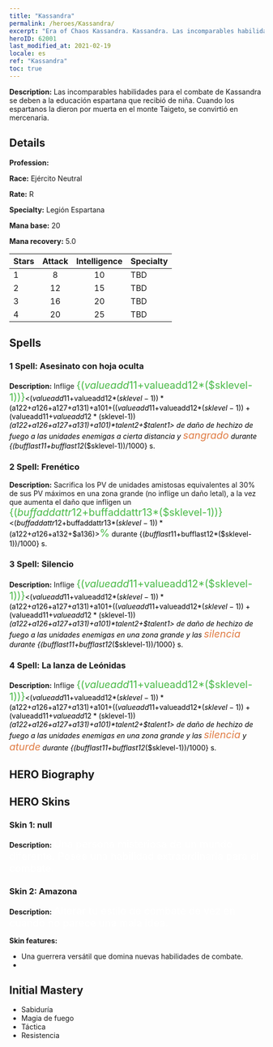 ```yaml
---
title: "Kassandra"
permalink: /heroes/Kassandra/
excerpt: "Era of Chaos Kassandra. Kassandra. Las incomparables habilidades para el combate de Kassandra se deben a la educación espartana que recibió de niña. Cuando los espartanos la dieron por muerta en el monte Taigeto, se convirtió en mercenaria."
heroID: 62001
last_modified_at: 2021-02-19
locale: es
ref: "Kassandra"
toc: true
---
```

 **Description:** Las incomparables habilidades para el combate de Kassandra se deben a la educación espartana que recibió de niña. Cuando los espartanos la dieron por muerta en el monte Taigeto, se convirtió en mercenaria.
## Details
 **Profession:** 

 **Race:** Ejército Neutral

 **Rate:** R

 **Specialty:** Legión Espartana

 **Mana base:** 20

 **Mana recovery:** 5.0


  | Stars   |     Attack     |  Intelligence  |      Specialty     |
  |---------|:---------------:|:---------------:|--------------------|
  |    1    | 8 | 10 | TBD |
  |    2    | 12 | 15 | TBD |
  |    3    | 16 | 20 | TBD |
  |    4    | 20 | 25 | TBD |

## Spells
### 1 Spell: Asesinato con hoja oculta
 **Description:** Inflige <span style="color: #48b946;font-size:20px">{($valueadd11+$valueadd12*($sklevel-1))}</span><span style="color: black"><($valueadd11+$valueadd12*($sklevel-1))*($a122+$a126+$a127+$a131)+$a101+(($valueadd11+$valueadd12*($sklevel-1))+($valueadd11+$valueadd12*($sklevel-1))*($a122+$a126+$a127+$a131)+$a101)*$talent2+$talent1> de daño de hechizo de fuego a las unidades enemigas a cierta distancia y <span style="color: #e07c44;font-size:20px">sangrado</span><span style="color: black"> durante {($bufflast11+$bufflast12*($sklevel-1))/1000} s.

### 2 Spell: Frenético
 **Description:** Sacrifica los PV de unidades amistosas equivalentes al 30% de sus PV máximos en una zona grande (no inflige un daño letal), a la vez que aumenta el daño que infligen un <span style="color: #48b946;font-size:20px">{($buffaddattr12+$buffaddattr13*($sklevel-1))}</span><span style="color: black"><($buffaddattr12+$buffaddattr13*($sklevel-1))*($a122+$a126+$a132+$a136)><span style="color: #48b946;font-size:20px">%</span><span style="color: black"> durante {($bufflast11+$bufflast12*($sklevel-1))/1000} s.

### 3 Spell: Silencio
 **Description:** Inflige <span style="color: #48b946;font-size:20px">{($valueadd11+$valueadd12*($sklevel-1))}</span><span style="color: black"><($valueadd11+$valueadd12*($sklevel-1))*($a122+$a126+$a127+$a131)+$a101+(($valueadd11+$valueadd12*($sklevel-1))+($valueadd11+$valueadd12*($sklevel-1))*($a122+$a126+$a127+$a131)+$a101)*$talent2+$talent1> de daño de hechizo de fuego a las unidades enemigas en una zona grande y las <span style="color: #e07c44;font-size:20px">silencia</span><span style="color: black"> durante {($bufflast11+$bufflast12*($sklevel-1))/1000} s.

### 4 Spell: La lanza de Leónidas
 **Description:** Inflige <span style="color: #48b946;font-size:20px">{($valueadd11+$valueadd12*($sklevel-1))}</span><span style="color: black"><($valueadd11+$valueadd12*($sklevel-1))*($a122+$a126+$a127+$a131)+$a101+(($valueadd11+$valueadd12*($sklevel-1))+($valueadd11+$valueadd12*($sklevel-1))*($a122+$a126+$a127+$a131)+$a101)*$talent2+$talent1> de daño de hechizo de fuego a las unidades enemigas en una zona grande y las <span style="color: #e07c44;font-size:20px">silencia</span><span style="color: black"> y <span style="color: #e07c44;font-size:20px">aturde</span><span style="color: black"> durante {($bufflast11+$bufflast12*($sklevel-1))/1000} s.


## HERO Biography

## HERO Skins
### Skin 1: **null**

 **Description:** <span style="color: #ffffff;font-size:20px">Una persona misteriosa de un mundo diferente. Posee una habilidad extraordinaria para el combate.</span>


### Skin 2: **Amazona**

 **Description:** <span style="color: #ffffff;font-size:20px">Alterar tu estilo de combate de vez en cuando no parece una mala idea.</span>

 **Skin features:** 

   - Una guerrera versátil que domina nuevas habilidades de combate.
   - 


## Initial Mastery
   - Sabiduría
   - Magia de fuego
   - Táctica
   - Resistencia
